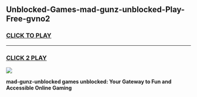 
## Unblocked-Games-mad-gunz-unblocked-Play-Free-gvno2
<h3>
<a href="https://premium76.site?title=mad-gunz-unblocked&ref=19M">CLICK TO PLAY</a></h3>
<hr>

<h3>
<a href="https://premium76.site?title=mad-gunz-unblocked&ref=19M">CLICK 2 PLAY</a>
  
</h3>

<a href="https://premium76.site?title=mad-gunz-unblocked&ref=19M"><img src="https://clearcache.store/games.png"></a>


**mad-gunz-unblocked games unblocked: Your Gateway to Fun and Accessible Online Gaming**
